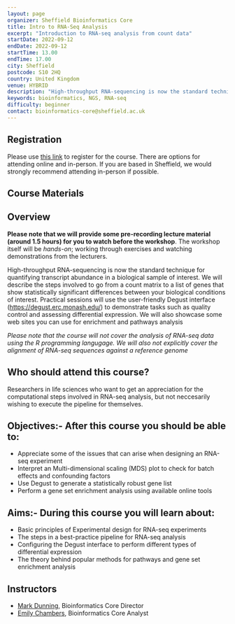 ```yaml
---
layout: page
organizer: Sheffield Bioinformatics Core
title: Intro to RNA-Seq Analysis
excerpt: "Introduction to RNA-seq analysis from count data"
startDate: 2022-09-12
endDate: 2022-09-12
startTime: 13.00
endTime: 17.00
city: Sheffield
postcode: S10 2HQ
country: United Kingdom
venue: HYBRID
description: "High-throughput RNA-sequencing is now the standard technique for quantifying transcript abundance in a biological sample of interest. In this course we will describe the processes that take place once you submit a library for RNA sequencing. We will describe the steps involved to go from sequencing counts to a list of genes that show statistically significant differences between your biological conditions of interest. Practical sessions will use the user-friendly Degust interface (https://degust.erc.monash.edu/) to demonstrate tasks such as quality control and assessing differential expression. We will also showcase some web sites you can use for enrichment and pathways analysis"
keywords: bioinformatics, NGS, RNA-seq
difficulty: beginner
contact: bioinformatics-core@sheffield.ac.uk
---
```



## Registration

Please use [this link](https://onlineshop.shef.ac.uk/conferences-and-events/faculty-of-medicine-dentistry-and-health/medical-school/rnaseq-analysis-for-beginners) to register for the course. There are options for attending online and in-person. If you are based in Sheffield, we would strongly recommend attending in-person if possible.

## Course Materials

## Overview

**Please note that we will provide some pre-recording lecture material (around 1.5 hours) for you to watch before the workshop**. The workshop itself will be *hands-on*; working through exercises and watching demonstrations from the lecturers.

High-throughput RNA-sequencing is now the standard technique for quantifying transcript abundance in a biological sample of interest. We will describe the steps involved to go from a count matrix to a list of genes that show statistically significant differences between your biological conditions of interest. Practical sessions will use the user-friendly Degust interface (https://degust.erc.monash.edu/) to demonstrate tasks such as quality control and assessing differential expression. We will also showcase some web sites you can use for enrichment and pathways analysis

*Please note that the course will not cover the analysis of RNA-seq data using the R programming langugage. We will also not explicitly cover the alignment of RNA-seq sequences against a reference genome*

## Who should attend this course?

Researchers in life sciences who want to get an appreciation for the computational steps involved in RNA-seq analysis, but not neccesarily wishing to execute the pipeline for themselves. 

## Objectives:- After this course you should be able to:

- Appreciate some of the issues that can arise when designing an RNA-seq experiment 
- Interpret an Multi-dimensional scaling (MDS) plot to check for batch effects and confounding factors
- Use Degust to generate a statistically robust gene list
- Perform a gene set enrichment analysis using available online tools

## Aims:- During this course you will learn about:

- Basic principles of Experimental design for RNA-seq experiments
- The steps in a best-practice pipeline for RNA-seq analysis
- Configuring the Degust interface to perform different types of differential expression
- The theory behind popular methods for pathways and gene set enrichment analysis


## Instructors

- [Mark Dunning](http://sbc.shef.ac.uk/team/mark/index.html), Bioinformatics Core Director
- [Emily Chambers](http://sbc.shef.ac.uk/team/emily/index.html), Bioinformatics Core Analyst


